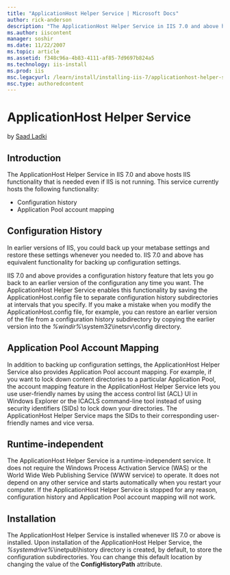 ```yaml
---
title: "ApplicationHost Helper Service | Microsoft Docs"
author: rick-anderson
description: "The ApplicationHost Helper Service in IIS 7.0 and above hosts IIS functionality that is needed even if IIS is not running. This service currently hosts the f..."
ms.author: iiscontent
manager: soshir
ms.date: 11/22/2007
ms.topic: article
ms.assetid: f348c96a-4b83-4111-af85-7d9697b824a5
ms.technology: iis-install
ms.prod: iis
msc.legacyurl: /learn/install/installing-iis-7/applicationhost-helper-service
msc.type: authoredcontent
---
```

ApplicationHost Helper Service
====================
by [Saad Ladki](https://twitter.com/saadladki)

## Introduction

The ApplicationHost Helper Service in IIS 7.0 and above hosts IIS functionality that is needed even if IIS is not running. This service currently hosts the following functionality:

- Configuration history
- Application Pool account mapping

## Configuration History

In earlier versions of IIS, you could back up your metabase settings and restore these settings whenever you needed to. IIS 7.0 and above has equivalent functionality for backing up configuration settings.

IIS 7.0 and above provides a configuration history feature that lets you go back to an earlier version of the configuration any time you want. The ApplicationHost Helper Service enables this functionality by saving the ApplicationHost.config file to separate configuration history subdirectories at intervals that you specify. If you make a mistake when you modify the ApplicationHost.config file, for example, you can restore an earlier version of the file from a configuration history subdirectory by copying the earlier version into the *%windir%*\system32\inetsrv\config directory.

## Application Pool Account Mapping

In addition to backing up configuration settings, the ApplicationHost Helper Service also provides Application Pool account mapping. For example, if you want to lock down content directories to a particular Application Pool, the account mapping feature in the ApplicationHost Helper Service lets you use user-friendly names by using the access control list (ACL) UI in Windows Explorer or the ICACLS command-line tool instead of using security identifiers (SIDs) to lock down your directories. The ApplicationHost Helper Service maps the SIDs to their corresponding user-friendly names and vice versa.

## Runtime-independent

The ApplicationHost Helper Service is a runtime-independent service. It does not require the Windows Process Activation Service (WAS) or the World Wide Web Publishing Service (WWW service) to operate. It does not depend on any other service and starts automatically when you restart your computer. If the ApplicationHost Helper Service is stopped for any reason, configuration history and Application Pool account mapping will not work.

## Installation

The ApplicationHost Helper Service is installed whenever IIS 7.0 or above is installed. Upon installation of the ApplicationHost Helper Service, the *%systemdrive%*\inetpub\history directory is created, by default, to store the configuration subdirectories. You can change this default location by changing the value of the **ConfigHistoryPath** attribute.